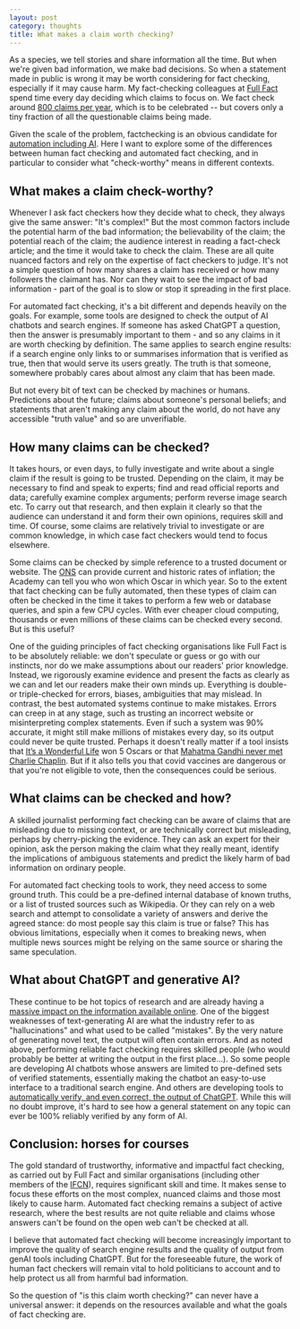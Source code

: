 ```yaml
---
layout: post
category: thoughts
title: What makes a claim worth checking?
---
```



As a species, we tell stories and share information all the time. But when we're given bad information, we make bad decisions. 
So when a statement made in public is wrong it may be worth considering for fact checking, especially if it may cause harm. My fact-checking colleagues at [Full Fact](https://fullfact.org) spend time every day deciding which claims to focus on. We fact check around [800 claims per year](https://fullfact.org/latest/), which is to be celebrated -- but covers only a tiny fraction of all the questionable claims being made.

Given the scale of the problem, factchecking is an obvious candidate for [automation including AI](https://fullfact.org/about/ai/). Here I want to explore some of the differences between human fact checking and automated fact checking, and in particular to consider what "check-worthy" means in different contexts.

## What makes a claim check-worthy?

Whenever I ask fact checkers how they decide what to check, they always give the same answer: "It's complex!" But the most common factors include the potential harm of the bad information; the believability of the claim; the potential reach of the claim; the audience interest in reading a fact-check article; and the time it would take to check the claim. These are all quite nuanced factors and rely on the expertise of fact checkers to judge. It's not a simple question of how many shares a claim has received or how many followers the claimant has. Nor can they wait to see the impact of bad information - part of the goal is to slow or stop it spreading in the first place.

For automated fact checking, it's a bit different and depends heavily on the goals. For example, some tools are designed to check the output of AI chatbots and search engines. If someone has asked ChatGPT a question, then the answer is presumably important to them - and so any claims in it are worth checking by definition. The same applies to search engine results: if a search engine only links to or summarises information that is verified as true, then that would serve its users greatly. The truth is that someone, somewhere probably cares about almost any claim that has been made. 

But not every bit of text can be checked by machines or humans. Predictions about the future; claims about someone's personal beliefs; and statements that aren't making any claim about the world, do not have any accessible "truth value" and so are unverifiable.


##  How many claims can be checked?

It takes hours, or even days, to fully investigate and write about a single claim if the result is going to be trusted. Depending on the claim, it may be necessary to find and speak to experts; find and read official reports and data; carefully examine complex arguments; perform reverse image search etc. To carry out that research, and then explain it clearly so that the audience can understand it and form their own opinions, requires skill and time. Of course, some claims are relatively trivial to investigate or are common knowledge, in which case fact checkers would tend to focus elsewhere. 

Some claims can be checked by simple reference to a trusted document or website. The [ONS](https://www.ons.gov.uk/) can provide current and historic rates of inflation; the Academy can tell you who won which Oscar in which year. So to the extent that fact checking can be fully automated, then these types of claim can often be checked in the time it takes to perform a few web or database queries, and spin a few CPU cycles. With ever cheaper cloud computing, thousands or even millions of these claims can be checked every second. But is this useful?

One of the guiding principles of fact checking organisations like Full Fact is to be absolutely reliable: we don't speculate or guess or go with our instincts, nor do we make assumptions about our readers' prior knowledge. Instead, we rigorously examine evidence and present the facts as clearly as we can and let our readers make their own minds up. Everything is double- or triple-checked for errors, biases, ambiguities that may mislead. In contrast, the best automated systems continue to make mistakes. Errors can creep in at any stage, such as trusting an incorrect website or misinterpreting complex statements. Even if such a system was 90% accurate, it might still make millions of mistakes every day, so its output could never be quite trusted. Perhaps it doesn't really matter if a tool insists that [It’s a Wonderful Life](https://www.oscars.org/events/its-wonderful-life-1946)  won 5 Oscars or that [Mahatma Gandhi never met Charlie Chaplin](https://www.newhamheritagemonth.org/records/chaplin-gandhi-canning-town/). But if it also tells you that covid vaccines are dangerous or that you're not eligible to vote, then the consequences could be serious.


## What claims can be checked and how?

A skilled journalist performing fact checking can be aware of claims that are misleading due to missing context, or are technically correct but misleading, perhaps by cherry-picking the evidence. They can ask an expert for their opinion, ask the person making the claim what they really meant, identify the implications of ambiguous statements and predict the likely harm of bad information on ordinary people.

For automated fact checking tools to work, they need access to some ground truth. This could be a pre-defined internal database of known truths, or a list of trusted sources such as Wikipedia. Or they can rely on a web search and attempt to consolidate a variety of answers and derive the agreed stance: do most people say this claim is true or false? This has obvious limitations, especially when it comes to breaking news, when multiple news sources might be relying on the same source or sharing the same speculation. 

## What about ChatGPT and generative AI?

These continue to be hot topics of research and are already having a [massive impact on the information available online](https://arxiv.org/abs/2310.05189).
One of the biggest weaknesses of text-generating AI are what the industry refer to as "hallucinations" and what used to be called "mistakes". By the very nature of generating novel text, the output will often contain errors. And as noted above, performing reliable fact checking requires skilled people (who would probably be better at writing the output in the first place...). So some people are developing AI chatbots whose answers are limited to pre-defined sets of verified statements, essentially making the chatbot an easy-to-use interface to a traditional search engine. And others are developing tools to [automatically verify, and even correct, the output of ChatGPT](https://arxiv.org/abs/2311.09000). While this will no doubt improve, it's hard to see how a general statement on any topic can ever be 100% reliably verified by any form of AI.


## Conclusion: horses for courses

The gold standard of trustworthy, informative and impactful fact checking, as carried out by Full Fact and similar organisations (including other members of the [IFCN](https://www.poynter.org/ifcn/)), requires significant skill and time. It makes sense to focus these efforts on the most complex, nuanced claims and those most likely to cause harm. Automated fact checking remains a subject of active research, where the best results are not quite reliable and claims whose answers can't be found on the open web can't be checked at all. 

I believe that automated fact checking will become increasingly important to improve the quality of search engine results and the quality of output from genAI tools including ChatGPT. But for the foreseeable future, the work of human fact checkers will remain vital to hold politicians to account and to help protect us all from harmful bad information.

So the question of "is this claim worth checking?" can never have a universal answer: it depends on the resources available and what the goals of fact checking are.

